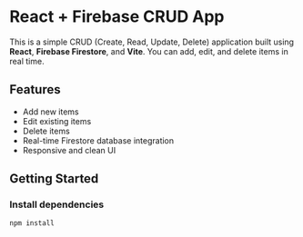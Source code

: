 # React + Firebase CRUD App

This is a simple CRUD (Create, Read, Update, Delete) application built using **React**, **Firebase Firestore**, and **Vite**. You can add, edit, and delete items in real time.

## Features

- Add new items
- Edit existing items
- Delete items
- Real-time Firestore database integration
- Responsive and clean UI

## Getting Started

### Install dependencies

```bash
npm install
```
